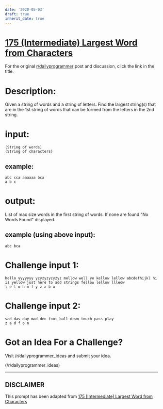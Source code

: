 ```yaml
---
date: '2020-05-03'
draft: true
inherit_date: true
---
```


# [175 (Intermediate) Largest Word from Characters](https://www.reddit.com/r/dailyprogrammer/comments/2dgd5v/8132014_challenge_175_intermediate_largest_word/)

For the original [r/dailyprogrammer](https://www.reddit.com/r/dailyprogrammer/) post and discussion, click the link in the title.

# Description:
Given a string of words and a string of letters. Find the largest string(s) that are in the 1st string of words that can be formed from the letters in the 2nd string.

# input:

```
(String of words)
(String of characters)
```
## example:

```
abc cca aaaaaa bca
a b c
```
# output:
List of max size words in the first string of words. If none are found "No Words Found" displayed.

## example (using above input):

```
abc bca
```
# Challenge input 1:

```
hello yyyyyyy yzyzyzyzyzyz mellow well yo kellow lellow abcdefhijkl hi is yellow just here to add strings fellow lellow llleow 
l e l o h m f y z a b w
```
# Challenge input 2:

```
sad das day mad den foot ball down touch pass play
z a d f o n
```
# Got an Idea For a Challenge?
Visit /r/dailyprogrammer_ideas and submit your idea. 

(/r/dailyprogrammer_ideas)

----
## **DISCLAIMER**
This prompt has been adapted from [175 [Intermediate] Largest Word from Characters](https://www.reddit.com/r/dailyprogrammer/comments/2dgd5v/8132014_challenge_175_intermediate_largest_word/
)
